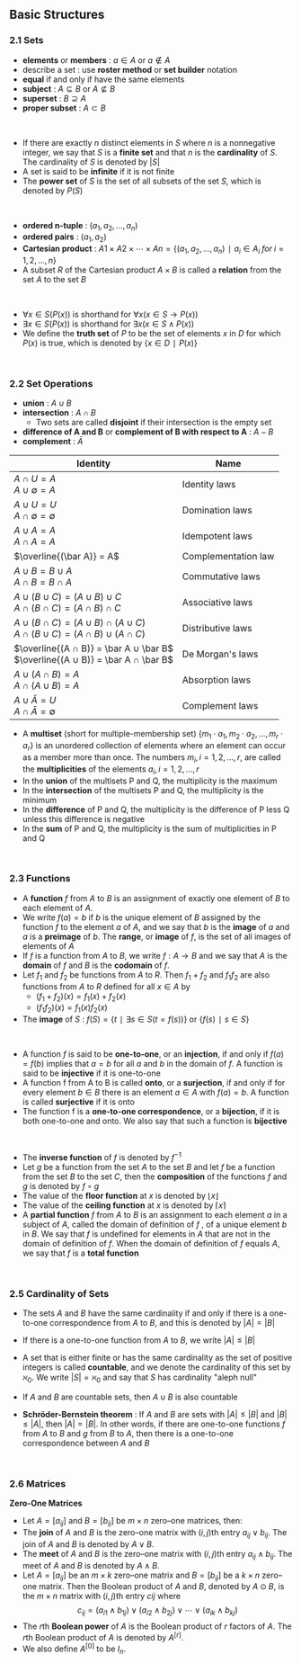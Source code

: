 
## Basic Structures
### 2.1 Sets
- **elements** or **members** : $a ∈ A$ or $a ∉ A$
- describe a set : use **roster method** or **set builder** notation
- **equal** if and only if have the same elements
- **subject** : $A ⊆ B$ or $A ⊈ B$
- **superset** : $B ⊇ A$
- **proper subset** : $A ⊂ B$
<br>

- If there are exactly $n$ distinct elements in $S$ where $n$ is a nonnegative integer, we say that $S$ is a **finite set** and that $n$ is the **cardinality** of $S$. The cardinality of $S$ is denoted by $|S|$
- A set is said to be **infinite** if it is not finite
- The **power set** of $S$ is the set of all subsets of the set $S$, which is denoted by $P(S)$
<br>

- **ordered n-tuple** : $(a_1, a_2, … , a_n)$
- **ordered pairs** : $(a_1, a_2)$
- **Cartesian product** : $A1 × A2 × ⋯ × An = \{(a_1, a_2, … , a_n) ∣ a_i ∈ A_i \; for \; i = 1, 2, … , n\}$
- A subset $R$ of the Cartesian product $A × B$ is called a **relation** from the set $A$ to the set $B$
<br>

- $∀x ∈ S(P(x))$ is shorthand for $∀x(x ∈ S → P(x))$
- $∃x ∈ S(P(x))$ is shorthand for $∃x(x ∈ S ∧ P(x))$
- We define the **truth set** of $P$ to be the set of elements $x$ in $D$ for which $P(x)$ is true, which is denoted by $\{x ∈ D ∣ P(x)\}$







<br>

### 2.2 Set Operations
- **union** : $A ∪ B$
- **intersection** : $A ∩ B$
    - Two sets are called **disjoint** if their intersection is the empty set
- **difference of A and B** or **complement of B with respect to A** : $A − B$
- **complement** : $\bar{A}$

|Identity|Name|
|--|--|
|$A ∩ U = A$ <br> $A ∪∅= A$ | Identity laws |
|$A ∪ U = U$ <br> $A ∩∅=∅$ | Domination laws  |
|$A ∪ A = A$ <br> $A ∩ A = A$ | Idempotent laws  |
|$\overline{(\bar A)} = A$ | Complementation law |
|$A ∪ B = B ∪ A$ <br> $A ∩ B = B ∩ A$ | Commutative laws |
|$A ∪ (B ∪ C) = (A ∪ B) ∪ C$ <br> $A ∩ (B ∩ C) = (A ∩ B) ∩ C$ | Associative laws |
|$A ∪ (B ∩ C) = (A ∪ B) ∩ (A ∪ C)$ <br> $A ∩ (B ∪ C) = (A ∩ B) ∪ (A ∩ C)$ | Distributive laws |
|$\overline{(A ∩ B)} = \bar A ∪ \bar B$ <br> $\overline{(A ∪ B)} = \bar A ∩ \bar B$ | De Morgan's laws |
|$A ∪ (A ∩ B) = A$ <br> $A ∩ (A ∪ B) = A$ | Absorption laws |
|$A ∪ \bar A = U$ <br> $A ∩ \bar A = ∅$ | Complement laws |

- A **multiset** (short for multiple-membership set) $\{m_1 ⋅ a_1, m_2 ⋅ a_2, … , m_r ⋅ a_r\}$ is an unordered collection of elements where an element can occur as a member more than once. The numbers $m_i , i = 1, 2, … , r$, are called the **multiplicities** of the elements $a_i , i = 1, 2, … , r$
- In the **union** of the multisets P and Q, the multiplicity is the maximum
- In the **intersection** of the multisets P and Q, the multiplicity is the minimum
- In the **difference** of P and Q, the multiplicity is the difference of P less Q unless this difference is negative
- In the **sum** of P and Q, the multiplicity is the sum of multiplicities in P and Q






<br>

### 2.3 Functions
- A **function** $f$ from $A$ to $B$ is an assignment of exactly one element of $B$ to each element of $A$.
- We write $f(a) = b$ if $b$ is the unique element of $B$ assigned by the function $f$ to the element $a$ of $A$, and we say that $b$ is the **image** of $a$ and $a$ is a **preimage** of $b$. The **range**, or **image** of $f$, is the set of all images of elements of $A$
- If $f$ is a function from $A$ to $B$, we write $f : A → B$ and we say that $A$ is the **domain** of $f$ and $B$ is the **codomain** of $f$.
- Let $f_1$ and $f_2$ be functions from $A$ to $R$. Then $f_1 + f_2$ and $f_1 f_2$ are also functions from $A$ to $R$ defined for all $x ∈ A$ by
    - $(f_1 + f_2)(x) = f_1(x) + f_2(x)$
    - $(f_1f_2)(x) = f_1(x)f_2(x)$
- The **image** of $S$ : $f(S) = \{t ∣ ∃s∈S (t = f(s))\}$ or $\{f(s) ∣ s ∈ S\}$
<br>

- A function $f$ is said to be **one-to-one**, or an **injection**, if and only if $f(a) = f(b)$ implies that $a = b$ for all $a$ and $b$ in the domain of $f$. A function is said to be **injective** if it is one-to-one
- A function f from A to B is called **onto**, or a **surjection**, if and only if for every element $b ∈ B$ there is an element $a ∈ A$ with $f(a) = b$. A function is called **surjective** if it is onto
- The function f is a **one-to-one correspondence**, or a **bijection**, if it is both one-to-one and onto. We also say that such a function is **bijective**
<br>

- The **inverse function** of $f$ is denoted by $f^{−1}$
- Let $g$ be a function from the set $A$ to the set $B$ and let $f$ be a function from the set $B$ to the set $C$, then the **composition** of the functions $f$ and $g$ is denoted by $f \circ g$
- The value of the **floor function** at $x$ is denoted by $⌊x⌋$
- The value of the **ceiling function** at $x$ is denoted by $⌈x⌉$
- A **partial function** $f$ from $A$ to $B$ is an assignment to each element $a$ in a subject of $A$, called the domain of definition of $f$ , of a unique element $b$ in $B$. We say that $f$ is undefined for elements in $A$ that are not in the domain of definition of $f$. When the domain of definition of $f$ equals $A$, we say that $f$ is a **total function**






<br>

### 2.5 Cardinality of Sets
- The sets $A$ and $B$ have the same cardinality if and only if there is a one-to-one correspondence from $A$ to $B$, and this is denoted by $|A| = |B|$
- If there is a one-to-one function from $A$ to $B$, we write $|A| ≤ |B|$
- A set that is either finite or has the same cardinality as the set of positive integers is called **countable**, and we denote the cardinality of this set by $ℵ_0$. We write $|S| = ℵ_0$ and say that $S$ has cardinality "aleph null"

- If $A$ and $B$ are countable sets, then $A ∪ B$ is also countable
-  **Schröder-Bernstein theorem** :  If $A$ and $B$ are sets with $|A| ≤ |B|$ and $|B| ≤ |A|$, then $|A| = |B|$. In other words, if there are one-to-one functions $f$ from $A$ to $B$ and $g$ from $B$ to $A$, then there is a one-to-one correspondence between $A$ and $B$






<br>

### 2.6 Matrices
**Zero-One Matrices**
- Let $A = [a_{ij}]$ and $B = [b_{ij}]$ be $m × n$ zero–one matrices, then:
- The **join** of $A$ and $B$ is the zero–one matrix with $(i, j)$th entry $a_{ij} ∨ b_{ij}$. The join of $A$ and $B$ is denoted by $A ∨ B$.
- The **meet** of $A$ and $B$ is the zero–one matrix with $(i, j)$th entry $a_{ij} ∧ b_{ij}$. The meet of $A$ and $B$ is denoted by $A ∧ B$.
- Let $A = [a_{ij}]$ be an $m × k$ zero–one matrix and $B = [b_{ij}]$ be a $k × n$ zero–one matrix. Then the Boolean product of $A$ and $B$, denoted by $A \odot B$, is the $m × n$ matrix with $(i, j)$th entry $cij$ where
$$ c_{ij} = (a_{i1} ∧ b_{1j}) ∨ (a_{i2} ∧ b_{2j})
∨ ⋯ ∨ (a_{ik} ∧ b_{kj})
$$
- The $r$th **Boolean power** of $A$ is the Boolean product of $r$ factors of $A$. The $r$th Boolean product of $A$ is denoted by $A^{[r]}$.
- We also define $A^{[0]}$ to be $I_n$.



